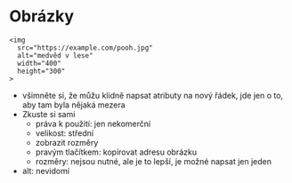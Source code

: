 # Obrázky

<pre class="c-text-md" contenteditable><code class="lang-html stretch" data-noescape><span class="fragmentx">&lt;img
  <span class="fragment">src="<span class="fragment">https://example.com/pooh.jpg</span>"</span>
  <span class="fragment">alt="<span class="fragment">medvěd v lese</span>"</span>
  <span class="fragment">width="<span class="fragment">400</span>"</span>
  <span class="fragment">height="<span class="fragment">300</span>"</span>
&gt;</code></pre>


>>>
* všimněte si, že můžu klidně napsat atributy na nový řádek, jde jen o to, aby tam byla nějaká mezera
* Zkuste si sami
	* práva k použití: jen nekomerční
	* velikost: střední
	* zobrazit rozměry
	* pravým tlačítkem: kopírovat adresu obrázku
	* rozměry: nejsou nutné, ale je to lepší, je možné napsat jen jeden
* alt: nevidomí

